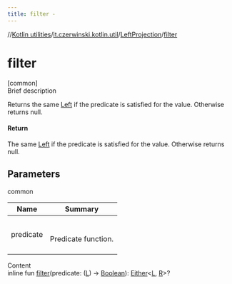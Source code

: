 ```yaml
---
title: filter -
---
```

//[Kotlin utilities](../../index.html)/[it.czerwinski.kotlin.util](../index.html)/[LeftProjection](index.html)/[filter](filter.html)



# filter  
[common]  
Brief description  


Returns the same [Left](../-left/index.html) if the predicate is satisfied for the value. Otherwise returns null.



#### Return  


The same [Left](../-left/index.html) if the predicate is satisfied for the value. Otherwise returns null.



## Parameters  
  
common  
  
|  Name|  Summary| 
|---|---|
| predicate| <br><br>Predicate function.<br><br>
  
  
Content  
inline fun [filter](filter.html)(predicate: ([L](index.html)) -> [Boolean](https://kotlinlang.org/api/latest/jvm/stdlib/kotlin/-boolean/index.html)): [Either](../-either/index.html)<[L](index.html), [R](index.html)>?  



